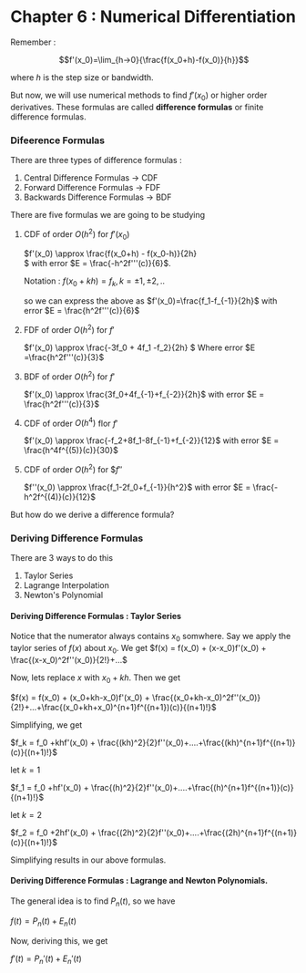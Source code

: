 # Chapter 6 : Numerical Differentiation

Remember : 

$$f'(x_0)=\lim_{h->0}{\frac{f(x_0+h)-f(x_0)}{h}}$$

where $h$ is the step size or bandwidth.

But now, we will use numerical methods to find $f'(x_0)$ or higher order derivatives. These formulas are called **difference formulas** or finite difference formulas.

### Difeerence Formulas

There are three types of  difference formulas :

1. Central Difference Formulas $\to$ CDF
2. Forward Difference Formulas $\to$ FDF
3. Backwards Difference Formulas $\to$ BDF

There are five formulas we are going to be studying

1. CDF of order $O(h^2)$ for $f'(x_0)$

    $f'(x_0) \approx \frac{f(x_0+h) - f(x_0-h)}{2h}   
    $ with error $E = \frac{-h^2f'''(c)}{6}$.

    Notation : $f(x_0+kh) = f_k, k=\pm1,\pm2,..$

    so we can express the above as $f'(x_0)=\frac{f_1-f_{-1}}{2h}$ with error $E = \frac{h^2f'''(c)}{6}$

    
2. FDF of order $O(h^2)$ for $f'$ 

    $f'(x_0) \approx \frac{-3f_0 + 4f_1 -f_2}{2h} $ Where error $E =\frac{h^2f'''(c)}{3}$ 

3. BDF of order $O(h^2)$ for $f'$

    $f'(x_0) \approx \frac{3f_0+4f_{-1}+f_{-2}}{2h}$  with error $E = \frac{h^2f'''(c)}{3}$  

4. CDF of order $O(h^4)$ flor $f'$

    $f'(x_0) \approx \frac{-f_2+8f_1-8f_{-1}+f_{-2}}{12}$ with error $E = \frac{h^4f^{(5)}(c)}{30}$

5. CDF of order $O(h^2)$ for $$f''$

    $f''(x_0) \approx \frac{f_1-2f_0+f_{-1}}{h^2}$ with error $E = \frac{-h^2f^{(4)}(c)}{12}$


But how do we derive a difference formula?

### Deriving Difference Formulas

There are 3 ways to do this

1. Taylor Series
2. Lagrange Interpolation
3. Newton's Polynomial

#### Deriving Difference Formulas : Taylor Series

Notice that the numerator always contains $x_0$ somwhere. Say we apply the taylor series of $f(x)$ about $x_0$. We get $f(x) = f(x_0) + (x-x_0)f'(x_0) + \frac{(x-x_0)^2f''(x_0)}{2!}+...$

Now, lets replace $x$ with $x_0+kh$. Then we get

$f(x) = f(x_0) + (x_0+kh-x_0)f'(x_0) + \frac{(x_0+kh-x_0)^2f''(x_0)}{2!}+...+\frac{(x_0+kh+x_0)^{n+1}f^({n+1})(c)}{(n+1)!}$

Simplifying, we get

$f_k = f_0 +khf'(x_0) + \frac{(kh)^2}{2}f''(x_0)+....+\frac{(kh)^{n+1}f^{(n+1)}(c)}{(n+1)!}$

let $k=1$ 

$f_1 = f_0 +hf'(x_0) + \frac{(h)^2}{2}f''(x_0)+....+\frac{(h)^{n+1}f^{(n+1)}(c)}{(n+1)!}$

let $k=2$ 

$f_2 = f_0 +2hf'(x_0) + \frac{(2h)^2}{2}f''(x_0)+....+\frac{(2h)^{n+1}f^{(n+1)}(c)}{(n+1)!}$


Simplifying results in our above formulas.

#### Deriving Difference Formulas : Lagrange and Newton Polynomials.

The general idea is to find $P_n(t)$, so we have

$f(t) =  P_n(t) + E_n(t)$

Now, deriving this, we get

$f'(t) = P_n'(t) + E_n'(t)$
